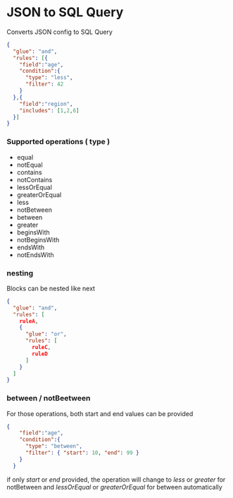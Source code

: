 JSON to SQL Query
==================

Converts JSON config to SQL Query

```json
{
  "glue": "and",
  "rules": [{
    "field":"age",
    "condition":{
      "type": "less",
      "filter": 42
    } 
  },{
    "field":"region",
    "includes": [1,2,6]
  }] 
}
```

### Supported operations ( type )

- equal
- notEqual
- contains
- notContains
- lessOrEqual
- greaterOrEqual
- less
- notBetween
- between
- greater
- beginsWith
- notBeginsWith
- endsWith
- notEndsWith

### nesting

Blocks can be nested like next

```json
{
  "glue": "and",
  "rules": [
    ruleA,
    {
      "glue": "or",
      "rules": [
        ruleC,
        ruleD
      ] 
    }
  ] 
}
```

### between / notBeetween

For those operations, both start and end values can be provided

```json
{
    "field":"age",
    "condition":{
      "type": "between",
      "filter": { "start": 10, "end": 99 }
    } 
  }
```

if only *start* or *end* provided, the operation will change to *less* or *greater* for notBetween and *lessOrEqual* or *greaterOrEqual* for between automatically
